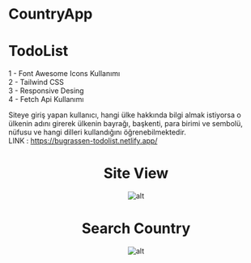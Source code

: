 # CountryApp
# TodoList
1 - Font Awesome Icons Kullanımı   
2 - Tailwind CSS   
3 - Responsive Desing  
4 - Fetch Api Kullanımı 

Siteye giriş yapan kullanıcı,  hangi ülke hakkında bilgi almak istiyorsa o ülkenin adını girerek ülkenin bayrağı, başkenti, para birimi ve sembolü, nüfusu ve hangi dilleri kullandığını öğrenebilmektedir. 
<br> 
LINK : https://bugrassen-todolist.netlify.app/

<div align="center">
    <h1>Site View</h1>
    <img src="https://www.resimupload.org/images/2023/08/16/cotnr.md.png" alt="alt" style="max-width: 100%; max-height: 100%;">  
    <br>    
    <h1>Search Country</h1>
    <img src="https://www.resimupload.org/images/2023/08/16/country.md.png" alt="alt" style="max-width: 100%; max-height: 100% ;">
</div>

